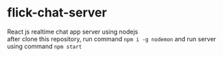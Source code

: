# flick-chat-server
React js realtime chat app server using nodejs<br/>
after clone this repository, run command <code>npm i -g nodemon</code> and run server using command <code>npm start</code>

